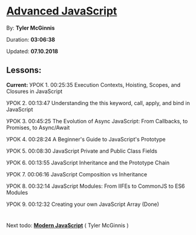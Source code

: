 # [Advanced JavaScript](https://coursehunter.net/course/advanced-javascript)

By: **Tyler McGinnis**

Duration: **03:06:38**

Updated: **07.10.2018**

## Lessons:

**Current:** УРОК 1.
00:25:35
Execution Contexts, Hoisting, Scopes, and Closures in JavaScript

УРОК 2.
00:13:47
Understanding the this keyword, call, apply, and bind in JavaScript

УРОК 3.
00:45:25
The Evolution of Async JavaScript: From Callbacks, to Promises, to Async/Await

УРОК 4.
00:28:24
A Beginner's Guide to JavaScript's Prototype

УРОК 5.
00:08:30
JavaScript Private and Public Class Fields

УРОК 6.
00:13:55
JavaScript Inheritance and the Prototype Chain

УРОК 7.
00:06:16
JavaScript Composition vs Inheritance

УРОК 8.
00:32:14
JavaScript Modules: From IIFEs to CommonJS to ES6 Modules

УРОК 9.
00:12:32
Creating your own JavaScript Array (Done)

#
Next todo:
**[Modern JavaScript](https://coursehunter.net/course/sovremennyy-javascript-tyler-mcginnis)**
( Tyler McGinnis )
